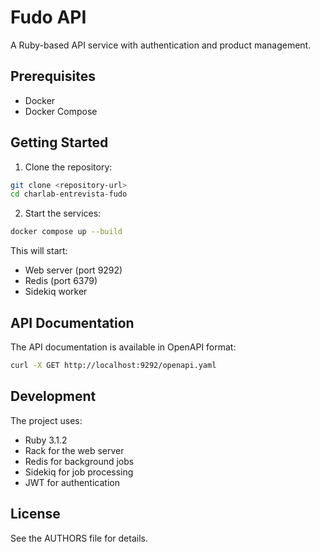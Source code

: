 # Fudo API

A Ruby-based API service with authentication and product management.

## Prerequisites

- Docker
- Docker Compose

## Getting Started

1. Clone the repository:
```bash
git clone <repository-url>
cd charlab-entrevista-fudo
```

2. Start the services:
```bash
docker compose up --build
```

This will start:
- Web server (port 9292)
- Redis (port 6379)
- Sidekiq worker

## API Documentation

The API documentation is available in OpenAPI format:
```bash
curl -X GET http://localhost:9292/openapi.yaml
```

## Development

The project uses:
- Ruby 3.1.2
- Rack for the web server
- Redis for background jobs
- Sidekiq for job processing
- JWT for authentication

## License

See the AUTHORS file for details. 